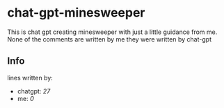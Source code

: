# chat-gpt-minesweeper
This is chat gpt creating minesweeper with just a little guidance from me. None of the comments are written by me they were written by chat-gpt
## Info
lines written by:
- chatgpt: *27*
- me: *0*